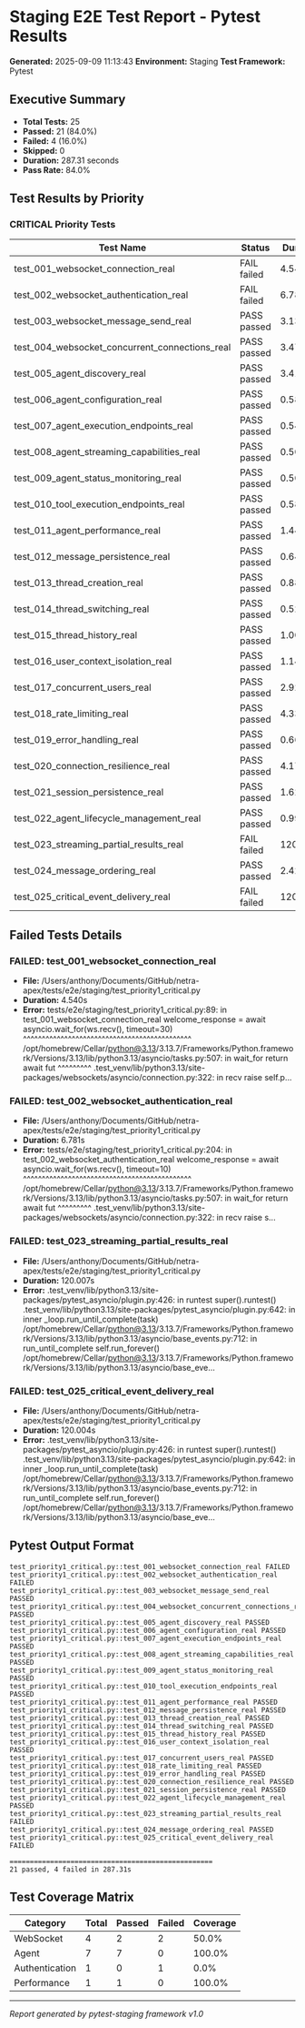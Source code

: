 # Staging E2E Test Report - Pytest Results

**Generated:** 2025-09-09 11:13:43
**Environment:** Staging
**Test Framework:** Pytest

## Executive Summary

- **Total Tests:** 25
- **Passed:** 21 (84.0%)
- **Failed:** 4 (16.0%)
- **Skipped:** 0
- **Duration:** 287.31 seconds
- **Pass Rate:** 84.0%

## Test Results by Priority

### CRITICAL Priority Tests

| Test Name | Status | Duration | File |
|-----------|--------|----------|------|
| test_001_websocket_connection_real | FAIL failed | 4.540s | test_priority1_critical.py |
| test_002_websocket_authentication_real | FAIL failed | 6.781s | test_priority1_critical.py |
| test_003_websocket_message_send_real | PASS passed | 3.131s | test_priority1_critical.py |
| test_004_websocket_concurrent_connections_real | PASS passed | 3.473s | test_priority1_critical.py |
| test_005_agent_discovery_real | PASS passed | 3.414s | test_priority1_critical.py |
| test_006_agent_configuration_real | PASS passed | 0.589s | test_priority1_critical.py |
| test_007_agent_execution_endpoints_real | PASS passed | 0.547s | test_priority1_critical.py |
| test_008_agent_streaming_capabilities_real | PASS passed | 0.504s | test_priority1_critical.py |
| test_009_agent_status_monitoring_real | PASS passed | 0.506s | test_priority1_critical.py |
| test_010_tool_execution_endpoints_real | PASS passed | 0.589s | test_priority1_critical.py |
| test_011_agent_performance_real | PASS passed | 1.445s | test_priority1_critical.py |
| test_012_message_persistence_real | PASS passed | 0.643s | test_priority1_critical.py |
| test_013_thread_creation_real | PASS passed | 0.886s | test_priority1_critical.py |
| test_014_thread_switching_real | PASS passed | 0.526s | test_priority1_critical.py |
| test_015_thread_history_real | PASS passed | 1.003s | test_priority1_critical.py |
| test_016_user_context_isolation_real | PASS passed | 1.143s | test_priority1_critical.py |
| test_017_concurrent_users_real | PASS passed | 2.925s | test_priority1_critical.py |
| test_018_rate_limiting_real | PASS passed | 4.336s | test_priority1_critical.py |
| test_019_error_handling_real | PASS passed | 0.666s | test_priority1_critical.py |
| test_020_connection_resilience_real | PASS passed | 4.171s | test_priority1_critical.py |
| test_021_session_persistence_real | PASS passed | 1.624s | test_priority1_critical.py |
| test_022_agent_lifecycle_management_real | PASS passed | 0.996s | test_priority1_critical.py |
| test_023_streaming_partial_results_real | FAIL failed | 120.007s | test_priority1_critical.py |
| test_024_message_ordering_real | PASS passed | 2.420s | test_priority1_critical.py |
| test_025_critical_event_delivery_real | FAIL failed | 120.004s | test_priority1_critical.py |

## Failed Tests Details

### FAILED: test_001_websocket_connection_real
- **File:** /Users/anthony/Documents/GitHub/netra-apex/tests/e2e/staging/test_priority1_critical.py
- **Duration:** 4.540s
- **Error:** tests/e2e/staging/test_priority1_critical.py:89: in test_001_websocket_connection_real
    welcome_response = await asyncio.wait_for(ws.recv(), timeout=30)
                       ^^^^^^^^^^^^^^^^^^^^^^^^^^^^^^^^^^^^^^^^^^^^^
/opt/homebrew/Cellar/python@3.13/3.13.7/Frameworks/Python.framework/Versions/3.13/lib/python3.13/asyncio/tasks.py:507: in wait_for
    return await fut
           ^^^^^^^^^
.test_venv/lib/python3.13/site-packages/websockets/asyncio/connection.py:322: in recv
    raise self.p...

### FAILED: test_002_websocket_authentication_real
- **File:** /Users/anthony/Documents/GitHub/netra-apex/tests/e2e/staging/test_priority1_critical.py
- **Duration:** 6.781s
- **Error:** tests/e2e/staging/test_priority1_critical.py:204: in test_002_websocket_authentication_real
    welcome_response = await asyncio.wait_for(ws.recv(), timeout=10)
                       ^^^^^^^^^^^^^^^^^^^^^^^^^^^^^^^^^^^^^^^^^^^^^
/opt/homebrew/Cellar/python@3.13/3.13.7/Frameworks/Python.framework/Versions/3.13/lib/python3.13/asyncio/tasks.py:507: in wait_for
    return await fut
           ^^^^^^^^^
.test_venv/lib/python3.13/site-packages/websockets/asyncio/connection.py:322: in recv
    raise s...

### FAILED: test_023_streaming_partial_results_real
- **File:** /Users/anthony/Documents/GitHub/netra-apex/tests/e2e/staging/test_priority1_critical.py
- **Duration:** 120.007s
- **Error:** .test_venv/lib/python3.13/site-packages/pytest_asyncio/plugin.py:426: in runtest
    super().runtest()
.test_venv/lib/python3.13/site-packages/pytest_asyncio/plugin.py:642: in inner
    _loop.run_until_complete(task)
/opt/homebrew/Cellar/python@3.13/3.13.7/Frameworks/Python.framework/Versions/3.13/lib/python3.13/asyncio/base_events.py:712: in run_until_complete
    self.run_forever()
/opt/homebrew/Cellar/python@3.13/3.13.7/Frameworks/Python.framework/Versions/3.13/lib/python3.13/asyncio/base_eve...

### FAILED: test_025_critical_event_delivery_real
- **File:** /Users/anthony/Documents/GitHub/netra-apex/tests/e2e/staging/test_priority1_critical.py
- **Duration:** 120.004s
- **Error:** .test_venv/lib/python3.13/site-packages/pytest_asyncio/plugin.py:426: in runtest
    super().runtest()
.test_venv/lib/python3.13/site-packages/pytest_asyncio/plugin.py:642: in inner
    _loop.run_until_complete(task)
/opt/homebrew/Cellar/python@3.13/3.13.7/Frameworks/Python.framework/Versions/3.13/lib/python3.13/asyncio/base_events.py:712: in run_until_complete
    self.run_forever()
/opt/homebrew/Cellar/python@3.13/3.13.7/Frameworks/Python.framework/Versions/3.13/lib/python3.13/asyncio/base_eve...

## Pytest Output Format

```
test_priority1_critical.py::test_001_websocket_connection_real FAILED
test_priority1_critical.py::test_002_websocket_authentication_real FAILED
test_priority1_critical.py::test_003_websocket_message_send_real PASSED
test_priority1_critical.py::test_004_websocket_concurrent_connections_real PASSED
test_priority1_critical.py::test_005_agent_discovery_real PASSED
test_priority1_critical.py::test_006_agent_configuration_real PASSED
test_priority1_critical.py::test_007_agent_execution_endpoints_real PASSED
test_priority1_critical.py::test_008_agent_streaming_capabilities_real PASSED
test_priority1_critical.py::test_009_agent_status_monitoring_real PASSED
test_priority1_critical.py::test_010_tool_execution_endpoints_real PASSED
test_priority1_critical.py::test_011_agent_performance_real PASSED
test_priority1_critical.py::test_012_message_persistence_real PASSED
test_priority1_critical.py::test_013_thread_creation_real PASSED
test_priority1_critical.py::test_014_thread_switching_real PASSED
test_priority1_critical.py::test_015_thread_history_real PASSED
test_priority1_critical.py::test_016_user_context_isolation_real PASSED
test_priority1_critical.py::test_017_concurrent_users_real PASSED
test_priority1_critical.py::test_018_rate_limiting_real PASSED
test_priority1_critical.py::test_019_error_handling_real PASSED
test_priority1_critical.py::test_020_connection_resilience_real PASSED
test_priority1_critical.py::test_021_session_persistence_real PASSED
test_priority1_critical.py::test_022_agent_lifecycle_management_real PASSED
test_priority1_critical.py::test_023_streaming_partial_results_real FAILED
test_priority1_critical.py::test_024_message_ordering_real PASSED
test_priority1_critical.py::test_025_critical_event_delivery_real FAILED

==================================================
21 passed, 4 failed in 287.31s
```

## Test Coverage Matrix

| Category | Total | Passed | Failed | Coverage |
|----------|-------|--------|--------|----------|
| WebSocket | 4 | 2 | 2 | 50.0% |
| Agent | 7 | 7 | 0 | 100.0% |
| Authentication | 1 | 0 | 1 | 0.0% |
| Performance | 1 | 1 | 0 | 100.0% |

---
*Report generated by pytest-staging framework v1.0*
